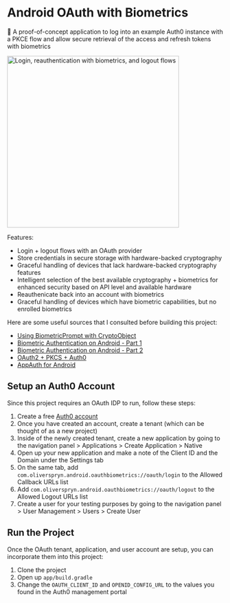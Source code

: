 # Android OAuth with Biometrics

🔐 A proof-of-concept application to log into an example Auth0 instance with a PKCE flow and allow secure retrieval of the access and refresh tokens with biometrics

<img src=".docs/demo.gif" alt="Login, reauthentication with biometrics, and logout flows" width="400" />

Features:

- Login + logout flows with an OAuth provider
- Store credentials in secure storage with hardware-backed cryptography
- Graceful handling of devices that lack hardware-backed cryptography features
- Intelligent selection of the best available cryptography + biometrics for enhanced security based on API level and available hardware
- Reauthenicate back into an account with biometrics
- Graceful handling of devices which have biometric capabilities, but no enrolled biometrics

Here are some useful sources that I consulted before building this project:

- [Using BiometricPrompt with CryptoObject](https://medium.com/androiddevelopers/using-biometricprompt-with-cryptoobject-how-and-why-aace500ccdb7)
- [Biometric Authentication on Android - Part 1](https://medium.com/androiddevelopers/biometric-authentication-on-android-part-1-264523bce85d)
- [Biometric Authentication on Android - Part 2](https://medium.com/androiddevelopers/biometric-authentication-on-android-part-2-bc4d0dae9863)
- [OAuth2 + PKCS + Auth0](https://medium.com/geekculture/implement-oauth2-pkce-in-swift-9bdb58873957)
- [AppAuth for Android](https://github.com/openid/AppAuth-Android)

## Setup an Auth0 Account

Since this project requires an OAuth IDP to run, follow these steps:

1. Create a free [Auth0 account](https://auth0.com/)
1. Once you have created an account, create a tenant (which can be thought of as a new project)
1. Inside of the newly created tenant, create a new application by going to the navigation panel &gt; Applications &gt; Create Application &gt; Native
1. Open up your new application and make a note of the Client ID and the Domain under the Settings tab
1. On the same tab, add `com.oliverspryn.android.oauthbiometrics://oauth/login` to the Allowed Callback URLs list
1. Add `com.oliverspryn.android.oauthbiometrics://oauth/logout` to the Allowed Logout URLs list
1. Create a user for your testing purposes by going to the navigation panel &gt; User Management &gt; Users &gt; Create User

## Run the Project

Once the OAuth tenant, application, and user account are setup, you can incorporate them into this project:

1. Clone the project
1. Open up `app/build.gradle`
1. Change the `OAUTH_CLIENT_ID` and `OPENID_CONFIG_URL` to the values you found in the Auth0 management portal
